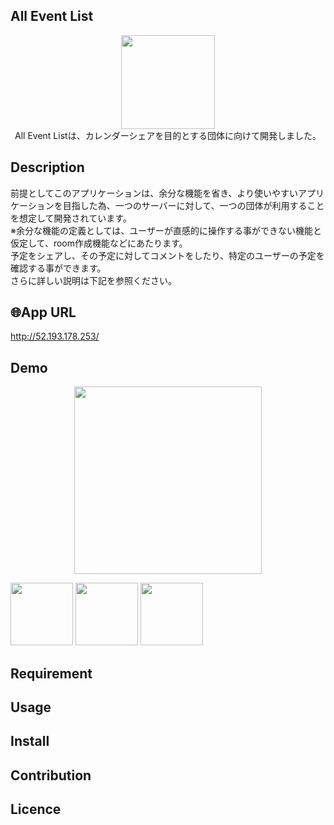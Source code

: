 ## All Event List
<p align="center">
  <a href="http://52.193.178.253/"><img src="https://user-images.githubusercontent.com/72126639/98492068-19415a80-227a-11eb-8145-ff3575b3ee82.png" height="150px;" /></a>
<br>
All Event Listは、カレンダーシェアを目的とする団体に向けて開発しました。
</p>

## Description

前提としてこのアプリケーションは、余分な機能を省き、より使いやすいアプリケーションを目指した為、一つのサーバーに対して、一つの団体が利用することを想定して開発されています。  
※余分な機能の定義としては、ユーザーが直感的に操作する事ができない機能と仮定して、room作成機能などにあたります。      
予定をシェアし、その予定に対してコメントをしたり、特定のユーザーの予定を確認する事ができます。  
さらに詳しい説明は下記を参照ください。


## 🌐App URL
<http://52.193.178.253/>

## Demo
<p align="center">
  <img src="https://i.gyazo.com/40584bf7ddf948b1e7e94cab09cbc2a4.gif" height="300px;" />
</p>

<img src="https://i.gyazo.com/ea44e602cbab8b211fa7a3df95b1b21b.jpg" height="100px;" >  <img src="https://i.gyazo.com/c5c9389d2e9f434d35a0a4c412eda777.gif"  height="100px;" >  <img src="https://i.gyazo.com/191a57eed7d221e222e7c6da449d67b5.png"  height="100px;" >


## Requirement

## Usage

## Install

## Contribution

## Licence



<style type="text/css">
	.area {
		/* boxレイアウトの指定 */
		display: box;
		display: -webkit-box;
		display: -moz-box;

		/* 配置したボックスを左右中央寄せにする */
		box-pack: center;
		-webkit-box-pack: center;
		-moz-box-pack: center;

		<!-- border: 1px solid #ccc; -->
		<!-- border-radius: 5px; -->
	}
	.item {
		width: 50px;
		height: 20px;
		font-size: 50px;
		
		text-align: center;
		color: #444;
		margin: 10px;
	}